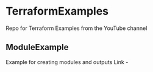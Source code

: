 # TerraformExamples
Repo for Terraform Examples from the YouTube channel

## ModuleExample 
Example for creating modules and outputs
Link - 